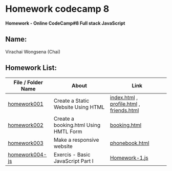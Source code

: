 # Homework codecamp 8
__Homework - Online CodeCamp#8 Full stack JavaScript__

## Name:
Virachai Wongsena (Chai)

## **Homework List:**
| File / Folder Name | About | Link |
|----------------|----------------|----------------|
| [homework001](https://github.com/virachai/Homework_codecamp_8/tree/main/homework001/) | Create a Static Website Using HTML | [index.html](https://virachai.github.io/index.html) , [profile.html](https://virachai.github.io/profile.html) , [friends.html](https://virachai.github.io/friends.html)
| [homework002](https://github.com/virachai/Homework_codecamp_8/tree/main/homework002/) | Create a booking.html Using HMTL Form | [booking.html](https://virachai.github.io/booking.html)
| [homework003](https://github.com/virachai/Homework_codecamp_8/tree/main/homework003/) | Make a responsive website | [phonebook.html](https://virachai.github.io/phonebook.html)
| [homework004-js](https://github.com/virachai/Homework_codecamp_8/tree/main/homework004-js/) | Exercis - Basic JavaScript Part I | [Homework-1.js](https://github.com/virachai/Homework_codecamp_8/blob/main/homework004-js/Homework-1.js)
